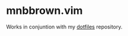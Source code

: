 # mnbbrown.vim

Works in conjuntion with my [dotfiles](https://github.com/mnbbrown/dotfiles) repository.

